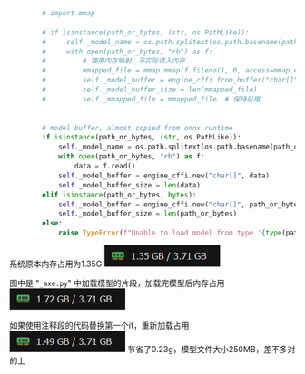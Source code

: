 

```python
        # import mmap

        # if isinstance(path_or_bytes, (str, os.PathLike)):
        #     self._model_name = os.path.splitext(os.path.basename(path_or_bytes))[0]
        #     with open(path_or_bytes, "rb") as f:
        #         # 使用内存映射，不实际读入内存
        #         mmapped_file = mmap.mmap(f.fileno(), 0, access=mmap.ACCESS_READ)
        #         self._model_buffer = engine_cffi.from_buffer("char[]", mmapped_file)
        #         self._model_buffer_size = len(mmapped_file)
        #         self._mmapped_file = mmapped_file  # 保持引用

  
        # model buffer, almost copied from onnx runtime
        if isinstance(path_or_bytes, (str, os.PathLike)):
            self._model_name = os.path.splitext(os.path.basename(path_or_bytes))[0]
            with open(path_or_bytes, "rb") as f:
                data = f.read()
            self._model_buffer = engine_cffi.new("char[]", data)
            self._model_buffer_size = len(data)
        elif isinstance(path_or_bytes, bytes):
            self._model_buffer = engine_cffi.new("char[]", path_or_bytes)
            self._model_buffer_size = len(path_or_bytes)
        else:
            raise TypeError(f"Unable to load model from type '{type(path_or_bytes)}'")
```
系统原本内存占用为1.35G
![](../file/Pasted%20image%2020251030161719.png)

图中是 "`_axe.py`" 中加载模型的片段，加载完模型后内存占用
![](../file/Pasted%20image%2020251030161448.png)

如果使用注释段的代码替换第一个if，重新加载占用
![](../file/Pasted%20image%2020251030161355.png)
节省了0.23g，模型文件大小250MB，差不多对的上

